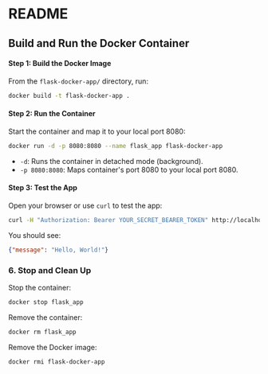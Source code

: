 # README
## Build and Run the Docker Container
#### **Step 1: Build the Docker Image**
From the `flask-docker-app/` directory, run:

```bash
docker build -t flask-docker-app .
```

#### **Step 2: Run the Container**
Start the container and map it to your local port 8080:

```bash
docker run -d -p 8080:8080 --name flask_app flask-docker-app
```

- `-d`: Runs the container in detached mode (background).
- `-p 8080:8080`: Maps container's port 8080 to your local port 8080.

#### **Step 3: Test the App**
Open your browser or use `curl` to test the app:
```bash
curl -H "Authorization: Bearer YOUR_SECRET_BEARER_TOKEN" http://localhost:8080
```

You should see:
```json
{"message": "Hello, World!"}
```


### **6. Stop and Clean Up**

Stop the container:
```bash
docker stop flask_app
```

Remove the container:
```bash
docker rm flask_app
```

Remove the Docker image:
```bash
docker rmi flask-docker-app
```
